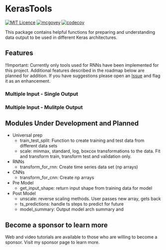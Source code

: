 # KerasTools
[![MIT Licence](https://badges.frapsoft.com/os/mit/mit.png?v=103)](https://opensource.org/licenses/mit-license.php)
[![mcgovey](https://circleci.com/gh/mcgovey/KerasTools.svg?style=shield)](https://github.com/mcgovey/kerastools)
[![codecov](https://codecov.io/gh/mcgovey/KerasTools/branch/master/graph/badge.svg)](https://codecov.io/gh/mcgovey/KerasTools)

This package contains helpful functions for preparing and understanding data output to be used in different Keras architectures.

## Features
!!Important: Currently only tools used for RNNs have been implemented for this project. Additional features described in the roadmap below are planned for addition. 
If you have suggestions please open an [Issue](https://github.com/mcgovey/KerasTools/issues) and flag it as an enhancement.

### Multiple Input - Single Output

### Multiple Input - Mulitple Output

## Modules Under Development and Planned
- Universal prep
	- train_test_split: Function to create training and test data from different data sets
	- scale: minmax, standard, log, boxcox transformations to the data. Fit and transform train, transform test and validation only.
- RNNs
	- transform_for_rnn: Create time series data set (np arrays)
- CNNs
	- transform_for_cnn: Create np arrays
- Pre Model
	- get_input_shape: return input shape from training data for model
- Post Model
	- unscale: reverse scaling methods. User passes new array, gets back
	- ts_predictions: handle ts steps to predict for future
	- model_summary: Output model arch summary and 

## Become a sponsor to learn more
Web and video tutorials are available to those who are willing to become a sponsor. Visit my sponsor page to learn more.
